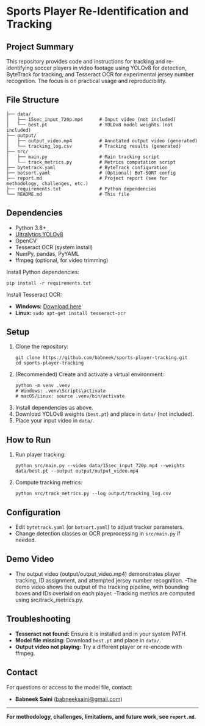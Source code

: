 # Sports Player Re-Identification and Tracking

## Project Summary
This repository provides code and instructions for tracking and re-identifying soccer players in video footage using YOLOv8 for detection, ByteTrack for tracking, and Tesseract OCR for experimental jersey number recognition. The focus is on practical usage and reproducibility.

## File Structure
```
├── data/
│   ├── 15sec_input_720p.mp4      # Input video (not included)
│   └── best.pt                   # YOLOv8 model weights (not included)
├── output/
│   ├── output_video.mp4          # Annotated output video (generated)
│   └── tracking_log.csv          # Tracking results (generated)
├── src/
│   ├── main.py                   # Main tracking script
│   └── track_metrics.py          # Metrics computation script
├── bytetrack.yaml                # ByteTrack configuration
├── botsort.yaml                  # (Optional) BoT-SORT config
├── report.md                     # Project report (see for methodology, challenges, etc.)
├── requirements.txt              # Python dependencies
└── README.md                     # This file
```

## Dependencies
- Python 3.8+
- [Ultralytics YOLOv8](https://github.com/ultralytics/ultralytics)
- OpenCV
- Tesseract OCR (system install)
- NumPy, pandas, PyYAML
- ffmpeg (optional, for video trimming)

Install Python dependencies:
```
pip install -r requirements.txt
```
Install Tesseract OCR:
- **Windows:** [Download here](https://github.com/tesseract-ocr/tesseract/wiki)
- **Linux:** `sudo apt-get install tesseract-ocr`

## Setup
1. Clone the repository:
   ```
   git clone https://github.com/babneek/sports-player-tracking.git
   cd sports-player-tracking
   ```
2. (Recommended) Create and activate a virtual environment:
   ```
   python -m venv .venv
   # Windows: .venv\Scripts\activate
   # macOS/Linux: source .venv/bin/activate
   ```
3. Install dependencies as above.
4. Download YOLOv8 weights (`best.pt`) and place in `data/` (not included).
5. Place your input video in `data/`.

## How to Run
1. Run player tracking:
   ```
   python src/main.py --video data/15sec_input_720p.mp4 --weights data/best.pt --output output/output_video.mp4
   ```
2. Compute tracking metrics:
   ```
   python src/track_metrics.py --log output/tracking_log.csv
   ```

## Configuration
- Edit `bytetrack.yaml` (or `botsort.yaml`) to adjust tracker parameters.
- Change detection classes or OCR preprocessing in `src/main.py` if needed.

## Demo Video
- The output video (output/output_video.mp4) demonstrates player tracking, ID assignment, and attempted jersey number recognition.
-The demo video shows the output of the tracking pipeline, with bounding boxes and IDs overlaid on each player.
-Tracking metrics are computed using src/track_metrics.py.


## Troubleshooting
- **Tesseract not found:** Ensure it is installed and in your system PATH.
- **Model file missing:** Download `best.pt` and place in `data/`.
- **Output video not playing:** Try a different player or re-encode with ffmpeg.

## Contact
For questions or access to the model file, contact:
- **Babneek Saini** (<babneeksaini@gmail.com>)

---
**For methodology, challenges, limitations, and future work, see `report.md`.**